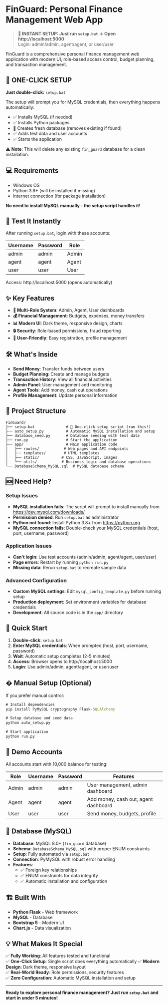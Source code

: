 # FinGuard: Personal Finance Management Web App

> **🚀 INSTANT SETUP: Just run `setup.bat` → Open http://localhost:5000**  
> Login: admin/admin, agent/agent, or user/user

FinGuard is a comprehensive personal finance management web application with modern UI, role-based access control, budget planning, and transaction management.

## 🚀 **ONE-CLICK SETUP**

**Just double-click:** `setup.bat`

The setup will prompt you for MySQL credentials, then everything happens automatically:
- ✅ Installs MySQL (if needed)
- ✅ Installs Python packages  
- 🔄 Creates fresh database (removes existing if found)
- ✅ Adds test data and user accounts
- ✅ Starts the application

⚠️ **Note**: This will delete any existing `fin_guard` database for a clean installation.

## 💻 **Requirements**

- Windows OS
- Python 3.8+ (will be installed if missing)
- Internet connection (for package installation)

**No need to install MySQL manually - the setup script handles it!**

## 🎯 **Test It Instantly**

After running `setup.bat`, login with these accounts:

| Username | Password | Role  |
|----------|----------|-------|
| admin    | admin    | Admin |
| agent    | agent    | Agent |
| user     | user     | User  |

Access: http://localhost:5000 (opens automatically)

## ✨ **Key Features**

- **💼 Multi-Role System**: Admin, Agent, User dashboards
- **💰 Financial Management**: Budgets, expenses, money transfers
- **📊 Modern UI**: Dark theme, responsive design, charts
- **🔒 Security**: Role-based permissions, fraud reporting
- **📱 User-Friendly**: Easy registration, profile management

## 🛠️ **What's Inside**

- **Send Money**: Transfer funds between users
- **Budget Planning**: Create and manage budgets
- **Transaction History**: View all financial activities  
- **Admin Panel**: User management and monitoring
- **Agent Tools**: Add money, cash out operations
- **Profile Management**: Update personal information

## 📁 **Project Structure**

```
FinGuard/
├── setup.bat              # 🚀 One-click setup script (run this!)
├── auto_setup.py          # Automatic MySQL installation and setup
├── database_seed.py       # Database seeding with test data
├── run.py                 # Start the application
├── app/                   # Main application code
│   ├── routes/           # Web pages and API endpoints
│   ├── templates/        # HTML templates
│   ├── static/          # CSS, JavaScript, images
│   └── utils/           # Business logic and database operations
└── DatabaseSchema_MySQL.sql  # MySQL database schema
```

## 🆘 **Need Help?**

### **Setup Issues**
- **MySQL installation fails**: The script will prompt to install manually from https://dev.mysql.com/downloads/
- **Permission denied**: Run `setup.bat` as administrator
- **Python not found**: Install Python 3.8+ from https://python.org
- **MySQL connection fails**: Double-check your MySQL credentials (host, port, username, password)

### **Application Issues**  
- **Can't login**: Use test accounts (admin/admin, agent/agent, user/user)
- **Page errors**: Restart by running `python run.py`
- **Missing data**: Rerun `setup.bat` to recreate sample data

### **Advanced Configuration**
- **Custom MySQL settings**: Edit `mysql_config_template.py` before running setup
- **Production deployment**: Set environment variables for database credentials
- **Development**: All source code is in the `app/` directory
## 🚀 **Quick Start**

1. **Double-click**: `setup.bat`
2. **Enter MySQL credentials**: When prompted (host, port, username, password)
3. **Wait**: Automatic setup completes (2-5 minutes)
4. **Access**: Browser opens to http://localhost:5000
5. **Login**: Use admin/admin, agent/agent, or user/user

## � **Manual Setup** (Optional)

If you prefer manual control:

```cmd
# Install dependencies
pip install PyMySQL cryptography Flask-SQLAlchemy

# Setup database and seed data
python auto_setup.py

# Start application
python run.py
```

## 🔑 **Demo Accounts**

All accounts start with 10,000 balance for testing:

| Role   | Username | Password | Features |
|--------|----------|----------|----------|
| Admin  | admin    | admin    | User management, admin dashboard |
| Agent  | agent    | agent    | Add money, cash out, agent dashboard |
| User   | user     | user     | Send money, budgets, profile |

## 💾 **Database (MySQL)**

- **Database**: MySQL 8.0+ (`fin_guard` database)
- **Schema**: `DatabaseSchema_MySQL.sql` with proper ENUM constraints
- **Setup**: Fully automated via `setup.bat`
- **Connection**: PyMySQL with robust error handling
- **Features**: 
  - ✅ Foreign key relationships
  - ✅ ENUM constraints for data integrity
  - ✅ Automatic installation and configuration
## 🏗️ **Built With**

- **Python Flask** - Web framework
- **MySQL** - Database  
- **Bootstrap 5** - Modern UI
- **Chart.js** - Data visualization

## 💡 **What Makes It Special**

✅ **Fully Working**: All features tested and functional  
✅ **One-Click Setup**: Single script does everything automatically
✅ **Modern Design**: Dark theme, responsive layout  
✅ **Real-World Ready**: Role permissions, security features  
✅ **Zero Configuration**: Automatic MySQL installation and setup  

---

**Ready to explore personal finance management? Just run `setup.bat` and start in under 5 minutes!**

